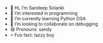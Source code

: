 - 👋 Hi, I’m Sandeep Solanki
- 👀 I’m interested in programming
- 🌱 I’m currently learning Python DSA
- 💞️ I’m looking to collaborate on debugging
- 😄 Pronouns: sandy
- ⚡ Fun fact: lazzy boy

<!---
ssr9021/ssr9021 is a ✨ special ✨ repository because its `README.md` (this file) appears on your GitHub profile.
You can click the Preview link to take a look at your changes.
--->
